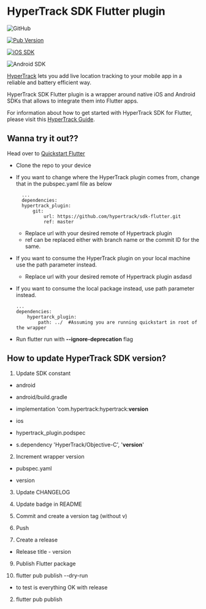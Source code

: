 
# HyperTrack SDK Flutter plugin

  

![GitHub](https://img.shields.io/github/license/hypertrack/sdk-flutter.svg)

[![Pub Version](https://img.shields.io/pub/v/hypertrack_plugin?color=blueviolet)](https://pub.dev/packages/hypertrack_plugin)

[![iOS SDK](https://img.shields.io/badge/iOS%20SDK-4.7.0-brightgreen.svg)](https://cocoapods.org/pods/HyperTrack)

![Android SDK](https://img.shields.io/badge/Android%20SDK-6.1.4-brightgreen.svg)

  

[HyperTrack](https://www.hypertrack.com) lets you add live location tracking to your mobile app in a reliable and battery efficient way.

  

HyperTrack SDK Flutter plugin is a wrapper around native iOS and Android SDKs that allows to integrate them into Flutter apps.

  

For information about how to get started with HyperTrack SDK for Flutter, please visit this [HyperTrack Guide](https://hypertrack.com/docs/install-sdk-flutter).


## Wanna try it out??

Head over to [Quickstart Flutter](https://github.com/hypertrack/quickstart-flutter)
- Clone the repo to your device
- If you want to change where the HyperTrack plugin comes from, change that in the pubspec.yaml file as below

        ...
        dependencies:
    	hypertrack_plugin:
	    	git:
				url: https://github.com/hypertrack/sdk-flutter.git  
				ref: master
	- Replace url with your desired remote of Hypertrack plugin
	- ref can be replaced either with branch name or the commit ID for the same.
- If you want to consume the HyperTrack plugin on your local machine use the path parameter instead.
	- Replace url with your desired remote of Hypertrack plugin
	asdasd
 - If you want to consume the local package instead, use path parameter instead.
	````
	...
	dependencies:
		hypertarck_plugin:
			path: ../  #Assuming you are running quickstart in root of the wrapper
	````
- Run flutter run with **--ignore-deprecation** flag
	 
 

## How to update HyperTrack SDK version?

  

1. Update SDK constant

  

- android

- android/build.gradle

- implementation 'com.hypertrack:hypertrack:**version**

- ios

- hypertrack_plugin.podspec

- s.dependency 'HyperTrack/Objective-C', '**version**'

  

2. Increment wrapper version

- pubspec.yaml

- version

  

3. Update CHANGELOG

4. Update badge in README

5. Commit and create a version tag (without v)

6. Push

7. Create a release

- Release title - version

9. Publish Flutter package

1. flutter pub publish --dry-run

- to test is everything OK with release

2. flutter pub publish

